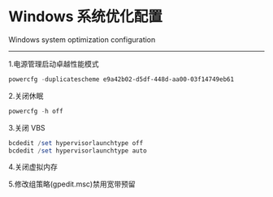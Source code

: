 # Windows 系统优化配置 

Windows system optimization configuration

------

1.电源管理启动卓越性能模式
```powershell
powercfg -duplicatescheme e9a42b02-d5df-448d-aa00-03f14749eb61
```
2.关闭休眠
```powershell
powercfg -h off
```
3.关闭 VBS
```powershell
bcdedit /set hypervisorlaunchtype off
bcdedit /set hypervisorlaunchtype auto
```
4.关闭虚拟内存

5.修改组策略(gpedit.msc)禁用宽带预留